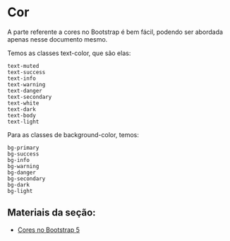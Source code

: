 # Cor

A parte referente a cores no Bootstrap é bem fácil, podendo ser abordada apenas nesse documento mesmo.

Temos as classes text-color, que são elas:

```
text-muted
text-success
text-info
text-warning
text-danger
text-secondary
text-white
text-dark
text-body
text-light
```

Para as classes de background-color, temos:

```
bg-primary
bg-success
bg-info
bg-warning
bg-danger
bg-secondary
bg-dark
bg-light
```
## Materiais da seção:

- <a href="https://www.w3schools.com/bootstrap5/bootstrap_colors.php">Cores no Bootstrap 5</a>